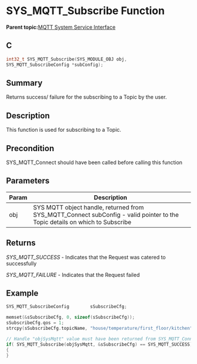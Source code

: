# SYS\_MQTT\_Subscribe Function

**Parent topic:**[MQTT System Service Interface](GUID-B5FCF623-E7FF-4626-AA04-20BCC3916E44.md)

## C

```c
int32_t SYS_MQTT_Subscribe(SYS_MODULE_OBJ obj,
SYS_MQTT_SubscribeConfig *subConfig);
```

## Summary

Returns success/ failure for the subscribing to a Topic by the user.

## Description

This function is used for subscribing to a Topic.

## Precondition

SYS\_MQTT\_Connect should have been called before calling this function

## Parameters

|Param|Description|
|-----|-----------|
|obj|SYS MQTT object handle, returned from SYS\_MQTT\_Connect subConfig - valid pointer to the Topic details on which to Subscribe|

## Returns

*SYS\_MQTT\_SUCCESS* - Indicates that the Request was catered to successfully

*SYS\_MQTT\_FAILURE* - Indicates that the Request failed

## Example

```c
SYS_MQTT_SubscribeConfig		sSubscribeCfg;

memset(&sSubscribeCfg, 0, sizeof(sSubscribeCfg));
sSubscribeCfg.qos = 1;
strcpy(sSubscribeCfg.topicName, "house/temperature/first_floor/kitchen");

// Handle "objSysMqtt" value must have been returned from SYS_MQTT_Connect.
if( SYS_MQTT_Subscribe(objSysMqtt, &sSubscribeCfg) == SYS_MQTT_SUCCESS)
{
}
```

